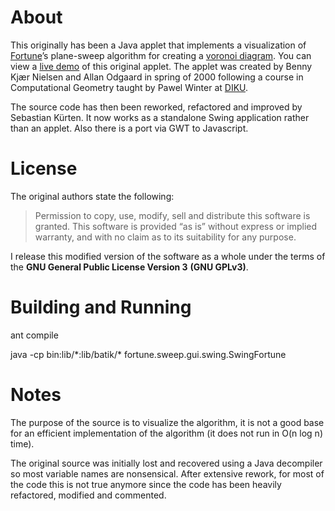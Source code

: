 # About

This originally has been a Java applet that implements a visualization of [Fortune][]’s plane-sweep algorithm for creating a [voronoi diagram][].
You can view a [live demo][applet] of this original applet.
The applet was created by Benny Kjær Nielsen and Allan Odgaard in spring of 2000 following a course in Computational Geometry taught by Pawel Winter at [DIKU][].

The source code has then been reworked, refactored and improved by Sebastian Kürten.
It now works as a standalone Swing application rather than an applet.
Also there is a port via GWT to Javascript.

# License

The original authors state the following:

> Permission to copy, use, modify, sell and distribute this software is granted. This software is provided “as is” without express or implied warranty, and with no claim as to its suitability for any purpose.

I release this modified version of the software as a whole under the terms of the **GNU General Public License Version 3** **(GNU GPLv3)**.

# Building and Running
ant compile

java -cp bin:lib/\*:lib/batik/\* fortune.sweep.gui.swing.SwingFortune

# Notes

The purpose of the source is to visualize the algorithm, it is not a good base for an efficient implementation of the algorithm (it does not run in O(n log n) time).

The original source was initially lost and recovered using a Java decompiler so most variable names are nonsensical.
After extensive rework, for most of the code this is not true anymore since the code has been heavily refactored, modified
and commented.

[Fortune]: http://ect.bell-labs.com/who/sjf/ "Steven Fortune"
[voronoi diagram]: http://en.wikipedia.org/wiki/Voronoi_diagram "Wikipedia Entry: Voronoi diagram"
[applet]: http://www.diku.dk/hjemmesider/studerende/duff/Fortune/ "Visualization of plane-sweep algorithm for voronoi diagrams"
[DIKU]: http://www.diku.dk/ "Department of Computer Science, University of Copenhagen"
